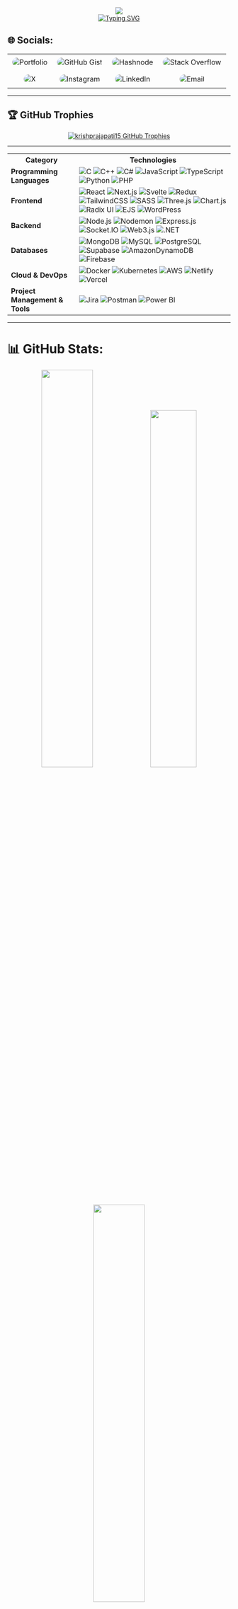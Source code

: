 <!-- Animated Header Banner -->
<div align="center">
    <img src="https://capsule-render.vercel.app/api?type=waving&color=gradient&customColorList=24,14,27,1&height=200&section=header&text=Krish%20Prajapati&fontSize=60&fontColor=fff&animation=twinkling&fontAlignY=35&desc=MERN%20Stack%20Developer%20|%20Creative%20Technologist&descAlignY=55&descSize=20"/>
</div>


<!-- Animated Typing -->
<div align="center">
    <a href="https://git.io/typing-svg">
        <img src="https://readme-typing-svg.herokuapp.com?font=JetBrains+Mono&weight=600&size=30&duration=3000&pause=1000&color=00E7FF&center=true&vCenter=true&width=435&lines=Full+Stack+Developer;AI+Enthusiast;Creative+Coder" alt="Typing SVG"/>
    </a>
</div>


## 🌐 Socials:
<div align="center">

<table style="border:none;">
  <tr>
    <td align="center" style="border:none;">
      <!-- Portfolio -->
      <a href="http://krishprajapati.tech/" target="_blank" title="Portfolio" style="text-decoration: none;">
        <img src="https://img.shields.io/badge/Portfolio-1A1A1A?logo=aboutdotme&logoColor=00e7ff&style=for-the-badge" alt="Portfolio" style="margin: 6px 3px; border-radius: 30px;">
      </a>
    </td>
    <td align="center" style="border:none;">
      <!-- GitHub Gist -->
      <a href="https://gist.github.com/Krishprajapati15" target="_blank" title="GitHub Gist" style="text-decoration: none;">
        <img src="https://img.shields.io/badge/Gist-181717?logo=github&logoColor=white&style=for-the-badge" alt="GitHub Gist" style="margin: 6px 3px; border-radius: 30px;">
      </a>
    </td>
    <td align="center" style="border:none;">
      <!-- Hashnode -->
      <a href="https://krishprajapati.hashnode.dev/my-journey" target="_blank" title="Hashnode" style="text-decoration: none;">
        <img src="https://img.shields.io/badge/Hashnode-2962FF?logo=hashnode&logoColor=white&style=for-the-badge" alt="Hashnode" style="margin: 6px 3px; border-radius: 30px;">
      </a>
    </td>
    <td align="center" style="border:none;">
      <!-- Stack Overflow -->
      <a href="https://stackoverflow.com/users/30664711/krish-prajapati" target="_blank" title="Stack Overflow" style="text-decoration: none;">
        <img src="https://img.shields.io/badge/Stack%20Overflow-F58025?logo=stackoverflow&logoColor=white&style=for-the-badge" alt="Stack Overflow" style="margin: 6px 3px; border-radius: 30px;">
      </a>
    </td>
  </tr>
  <tr>
    <td align="center" style="border:none;">
      <!-- X/Twitter -->
      <a href="https://x.com/krishPr88603152?t=17ZgWqQvcGipD0YuYosMiw&s=09" target="_blank" title="X (Twitter)" style="text-decoration: none;">
        <img src="https://img.shields.io/badge/X-000000?logo=x&logoColor=white&style=for-the-badge" alt="X" style="margin: 6px 3px; border-radius: 30px;">
      </a>
    </td>
    <td align="center" style="border:none;">
      <!-- Instagram -->
      <a href="https://instagram.com/krish._prajapati" target="_blank" title="Instagram" style="text-decoration: none;">
        <img src="https://img.shields.io/badge/Instagram-E4405F?logo=instagram&logoColor=white&style=for-the-badge" alt="Instagram" style="margin: 6px 3px; border-radius: 30px;">
      </a>
    </td>
    <td align="center" style="border:none;">
      <!-- LinkedIn -->
      <a href="https://www.linkedin.com/in/krish-prajapati-37417226a/" target="_blank" title="LinkedIn" style="text-decoration: none;">
        <img src="https://img.shields.io/badge/LinkedIn-0077B5?logo=linkedin&logoColor=white&style=for-the-badge" alt="LinkedIn" style="margin: 6px 3px; border-radius: 30px;">
      </a>
    </td>
    <td align="center" style="border:none;">
      <!-- Email -->
      <a href="mailto:prajapatikrish132005@gmail.com" target="_blank" title="Email" style="text-decoration: none;">
        <img src="https://img.shields.io/badge/Email-D14836?logo=gmail&logoColor=white&style=for-the-badge" alt="Email" style="margin: 6px 3px; border-radius: 30px;">
      </a>
    </td>
  </tr>
</table>

</div>

---


## 🏆 GitHub Trophies

<p align="center">
  <a href="https://github.com/ryo-ma/github-profile-trophy">
    <img 
      src="https://github-profile-trophy.screw-hand.vercel.app/?username=krishprajapati15&theme=dracula&row=2&column=4&rank=SECRET,SSS,SS,S,AAA,AA,A,B,C,UNKNOWN&margin-w=15&margin-h=15" 
      alt="krishprajapati15 GitHub Trophies"
    />
  </a>
</p>

<hr>
<table>
  <tr>
    <th>Category</th>
    <th>Technologies</th>
  </tr>
  <tr>
    <td><strong>Programming Languages</strong></td>
    <td align="left">
      <img src="https://img.shields.io/badge/-C-000000?style=flat&logo=c" alt="C"/>
      <img src="https://img.shields.io/badge/-C++-000000?style=flat&logo=c%2B%2B" alt="C++"/>
      <img src="https://img.shields.io/badge/-C%23-000000?style=flat&logo=csharp" alt="C#"/>
      <img src="https://img.shields.io/badge/-JavaScript-000000?style=flat&logo=javascript" alt="JavaScript"/>
      <img src="https://img.shields.io/badge/-TypeScript-000000?style=flat&logo=typescript" alt="TypeScript"/>
      <img src="https://img.shields.io/badge/-Python-000000?style=flat&logo=python" alt="Python"/>
      <img src="https://img.shields.io/badge/-PHP-000000?style=flat&logo=php" alt="PHP"/>
    </td>
  </tr>
  <tr>
    <td><strong>Frontend</strong></td>
    <td align="left">
      <img src="https://img.shields.io/badge/-React-000000?style=flat&logo=react" alt="React"/>
      <img src="https://img.shields.io/badge/-Next.js-000000?style=flat&logo=next.js" alt="Next.js"/>
      <img src="https://img.shields.io/badge/-Svelte-000000?style=flat&logo=svelte" alt="Svelte"/>
      <img src="https://img.shields.io/badge/-Redux-000000?style=flat&logo=redux" alt="Redux"/>
      <img src="https://img.shields.io/badge/-TailwindCSS-000000?style=flat&logo=tailwind-css" alt="TailwindCSS"/>
      <img src="https://img.shields.io/badge/-SASS-000000?style=flat&logo=sass" alt="SASS"/>
      <img src="https://img.shields.io/badge/-Three.js-000000?style=flat&logo=three.js" alt="Three.js"/>
      <img src="https://img.shields.io/badge/-Chart.js-000000?style=flat&logo=chart.js" alt="Chart.js"/>
      <img src="https://img.shields.io/badge/-Radix%20UI-000000?style=flat&logo=radix-ui" alt="Radix UI"/>
      <img src="https://img.shields.io/badge/-EJS-000000?style=flat&logo=ejs" alt="EJS"/>
      <img src="https://img.shields.io/badge/-WordPress-000000?style=flat&logo=wordpress" alt="WordPress"/>
    </td>
  </tr>
  <tr>
    <td><strong>Backend</strong></td>
    <td align="left">
      <img src="https://img.shields.io/badge/-Node.js-000000?style=flat&logo=node.js" alt="Node.js"/>
      <img src="https://img.shields.io/badge/-Nodemon-000000?style=flat&logo=nodemon" alt="Nodemon"/>
      <img src="https://img.shields.io/badge/-Express.js-000000?style=flat&logo=express" alt="Express.js"/>
      <img src="https://img.shields.io/badge/-Socket.IO-000000?style=flat&logo=socket.io" alt="Socket.IO"/>
      <img src="https://img.shields.io/badge/-Web3.js-000000?style=flat&logo=web3.js" alt="Web3.js"/>
      <img src="https://img.shields.io/badge/-.NET-000000?style=flat&logo=.net" alt=".NET"/>
    </td>
  </tr>
  <tr>
    <td><strong>Databases</strong></td>
    <td align="left">
      <img src="https://img.shields.io/badge/-MongoDB-000000?style=flat&logo=mongodb" alt="MongoDB"/>
      <img src="https://img.shields.io/badge/-MySQL-000000?style=flat&logo=mysql" alt="MySQL"/>
      <img src="https://img.shields.io/badge/-PostgreSQL-000000?style=flat&logo=postgresql" alt="PostgreSQL"/>
      <img src="https://img.shields.io/badge/-Supabase-000000?style=flat&logo=supabase" alt="Supabase"/>
      <img src="https://img.shields.io/badge/-Amazon%20DynamoDB-000000?style=flat&logo=amazon-dynamodb" alt="AmazonDynamoDB"/>
      <img src="https://img.shields.io/badge/-Firebase-000000?style=flat&logo=firebase" alt="Firebase"/>
    </td>
  </tr>
  <tr>
    <td><strong>Cloud & DevOps</strong></td>
    <td align="left">
      <img src="https://img.shields.io/badge/-Docker-000000?style=flat&logo=docker" alt="Docker"/>
      <img src="https://img.shields.io/badge/-Kubernetes-000000?style=flat&logo=kubernetes" alt="Kubernetes"/>
      <img src="https://img.shields.io/badge/-AWS-000000?style=flat&logo=amazon-aws" alt="AWS"/>
      <img src="https://img.shields.io/badge/-Netlify-000000?style=flat&logo=netlify" alt="Netlify"/>
      <img src="https://img.shields.io/badge/-Vercel-000000?style=flat&logo=vercel" alt="Vercel"/>
    </td>
  </tr>
  <tr>
    <td><strong>Project Management & Tools</strong></td>
    <td align="left">
      <img src="https://img.shields.io/badge/-Jira-000000?style=flat&logo=jira" alt="Jira"/>
      <img src="https://img.shields.io/badge/-Postman-000000?style=flat&logo=postman" alt="Postman"/>
      <img src="https://img.shields.io/badge/-Power%20BI-000000?style=flat&logo=powerbi" alt="Power BI"/>
    </td>
  </tr>
</table>

<hr>

# 📊 GitHub Stats:
<div align="center">
  

  <!-- First Row: Streak + GitHub Stats -->
  <p>
    <img src="https://github-readme-streak-stats.herokuapp.com/?user=krishprajapati15&theme=radical&hide_border=false" width="48%" />
    <img src="https://github-readme-stats.vercel.app/api?username=krishprajapati15&show_icons=true&locale=en&theme=radical&hide_border=false" width="45.5%" />
  </p>

  <!-- Second Row: Top Languages -->
  <p>
    <img src="https://github-readme-stats.vercel.app/api/top-langs/?username=krishprajapati15&theme=radical&hide_border=false&layout=compact&langs_count=6" width="48%" />
  </p>
  

    
  </p>
<!-- Activity Graph -->
<img src="https://github-readme-activity-graph.vercel.app/graph?username=Krishprajapati15&theme=radical&hide_border=false" width="95%"/>

</div>

### ✍️ Dev Quote
<div align="center">

![](https://quotes-github-readme.vercel.app/api?type=horizontal&theme=radical)

</div>

<hr>



<!-- Footer -->
<div align="center">
    <img src="https://capsule-render.vercel.app/api?type=waving&color=gradient&customColorList=24,14,27,1&height=100&section=footer"/>
</div>

<!-- Proudly created with GPRM ( https://gprm.itsvg.in ) -->
